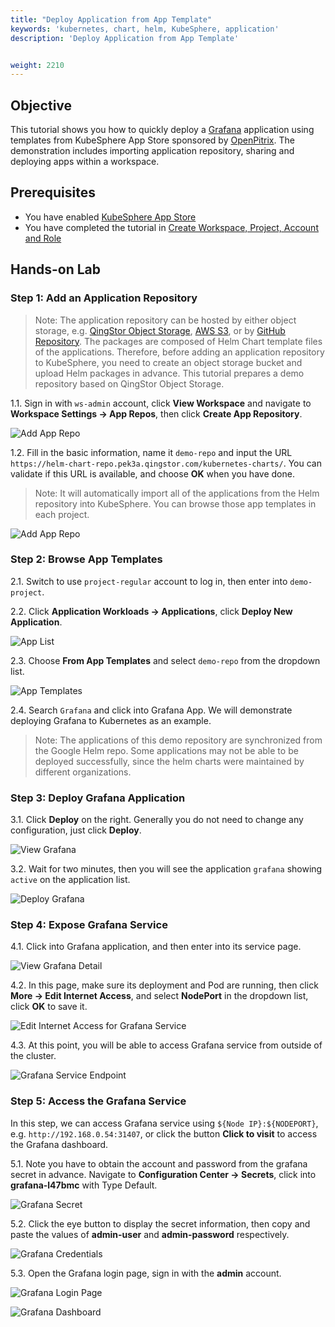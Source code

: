 ```yaml
---
title: "Deploy Application from App Template"
keywords: 'kubernetes, chart, helm, KubeSphere, application'
description: 'Deploy Application from App Template'


weight: 2210
---
```


## Objective

This tutorial shows you how to quickly deploy a [Grafana](https://grafana.com/) application using templates from KubeSphere App Store sponsored by [OpenPitrix](https://github.com/openpitrix/openpitirx/). The demonstration includes importing application repository, sharing and deploying apps within a workspace.

## Prerequisites

- You have enabled [KubeSphere App Store](../../pluggable-components/app-store)
- You have completed the tutorial in [Create Workspace, Project, Account and Role](../../quick-start/create-workspace-and-project/)

## Hands-on Lab

### Step 1: Add an Application Repository

> Note: The application repository can be hosted by either object storage, e.g. [QingStor Object Storage](https://www.qingcloud.com/products/qingstor/), [AWS S3](https://aws.amazon.com/what-is-cloud-object-storage/), or by [GitHub Repository](https://github.com/). The packages are composed of Helm Chart template files of the applications. Therefore, before adding an application repository to KubeSphere, you need to create an object storage bucket and upload Helm packages in advance. This tutorial prepares a demo repository based on QingStor Object Storage.

1.1. Sign in with `ws-admin` account, click **View Workspace** and navigate to **Workspace Settings → App Repos**, then click **Create App Repository**.

![Add App Repo](/images/application-templates/create-app-repo.png)

1.2. Fill in the basic information, name it `demo-repo` and input the URL `https://helm-chart-repo.pek3a.qingstor.com/kubernetes-charts/`. You can validate if this URL is available, and choose **OK** when you have done.

> Note: It will automatically import all of the applications from the Helm repository into KubeSphere. You can browse those app templates in each project.

![Add App Repo](/images/application-templates/validate-repo2.png)

### Step 2: Browse App Templates

2.1. Switch to use `project-regular` account to log in, then enter into `demo-project`.

2.2. Click **Application Workloads → Applications**, click **Deploy New Application**.

![App List](/images/application-templates/20200106161804.png)

2.3. Choose **From App Templates** and select `demo-repo` from the dropdown list.

![App Templates](/images/application-templates/20200106162219.png)

2.4. Search `Grafana` and click into Grafana App. We will demonstrate deploying Grafana to Kubernetes as an example.

> Note: The applications of this demo repository are synchronized from the Google Helm repo. Some applications may not be able to be deployed successfully, since the helm charts were maintained by different organizations.

### Step 3: Deploy Grafana Application

3.1. Click **Deploy** on the right. Generally you do not need to change any configuration, just click **Deploy**.

![View Grafana](/images/application-templates/20200106171747.png)

3.2. Wait for two minutes, then you will see the application `grafana` showing `active` on the application list.

![Deploy Grafana](/images/application-templates/20200106172151.png)

### Step 4: Expose Grafana Service

4.1. Click into Grafana application, and then enter into its service page.

![View Grafana Detail](/images/application-templates/20200106172416.png)

4.2. In this page, make sure its deployment and Pod are running, then click **More → Edit Internet Access**, and select **NodePort** in the dropdown list, click **OK** to save it.

![Edit Internet Access for Grafana Service](/images/application-templates/20200106172532.png)

4.3. At this point, you will be able to access Grafana service from outside of the cluster.

![Grafana Service Endpoint](/images/application-templates/20200106172837.png)

### Step 5: Access the Grafana Service

In this step, we can access Grafana service using `${Node IP}:${NODEPORT}`, e.g. `http://192.168.0.54:31407`, or click the button **Click to visit** to access the Grafana dashboard.

5.1. Note you have to obtain the account and password from the grafana secret in advance. Navigate to **Configuration Center → Secrets**, click into **grafana-l47bmc** with Type Default.

![Grafana Secret](/images/application-templates/20200106173434.png)

5.2. Click the eye button to display the secret information, then copy and paste the values of **admin-user** and **admin-password** respectively.

![Grafana Credentials](/images/application-templates/20200106173531.png)

5.3. Open the Grafana login page, sign in with the **admin** account.

![Grafana Login Page](/images/application-templates/20190717152831.png)

![Grafana Dashboard](/images/application-templates/20190717152929.png)